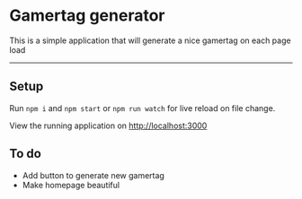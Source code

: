 # Gamertag generator

This is a simple application that will generate a nice gamertag on each page load

---

## Setup

Run `npm i` and `npm start` or `npm run watch` for live reload on file change.

View the running application on [http://localhost:3000](http://localhost:3000)

## To do

- Add button to generate new gamertag
- Make homepage beautiful
